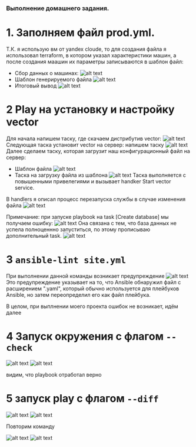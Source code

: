 ### Выполнение домашнего задания.
# 1. Заполняем файл prod.yml. 
Т.К. я использую вм от yandex cloude, то для создания файла я использовал terraform, в котором указал характеристики машин, а после создания маашин их параметры записываются в шаблон файл:
- Сбор данных о машинах:
![alt text](image.png)
- Шаблон генерируемого файла
![alt text](image-1.png)
- Итоговый вывод
![alt text](image-2.png)
# 2 Play на установку и настройку vector
Для начала напишем таску, где скачаем дистрибутив vector:
![alt text](image-3.png)
Следующая таска установит vector на сервер:
напишем таску
![alt text](image-4.png)
Далее сделаем таску, которая загрузит наш конфигурационный файл на сервер:
- Шаблон файла
![alt text](image-10.png)
- Таска на загрузку файла из шаблона
![alt text](image-6.png)
Таска выполняется с повышенными привелегиями и вызывает handker Start vector service.

В handlers я описал процесс перезапуска службы в случае изменения файла
![alt text](image-7.png)

Примечание: при запуске playbook на task [Create database] мы получаем ошибку:
![alt text](image-8.png)
Она связана с тем, что база данных не успела полноценнно запуститься, по этому прописываю дополнительный task.
![alt text](image-9.png)

# 3 `ansible-lint site.yml`

При выполнении данной команды возникает предупреждение
![alt text](image-12.png)
Это предупреждение указывает на то, что Ansible обнаружил файл с расширением ".yaml", который обычно используется для плейбуков Ansible, но затем переопределил его как файл плейбука.

В целом, при выплнении моего проекта ошибок не возникает, идём далее

# 4 Запуск окружения с флагом `--check`
![alt text](image-14.png)
![alt text](image-13.png)

видим, что playbook отработал верно

# 5 запуск play с флагом `--diff`

![alt text](image-15.png)
![alt text](image-16.png)

Повторим команду

![alt text](image-17.png)
![alt text](image-18.png)